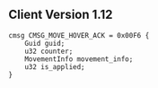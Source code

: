 ## Client Version 1.12

```rust,ignore
cmsg CMSG_MOVE_HOVER_ACK = 0x00F6 {
    Guid guid;    
    u32 counter;    
    MovementInfo movement_info;    
    u32 is_applied;    
}

```
